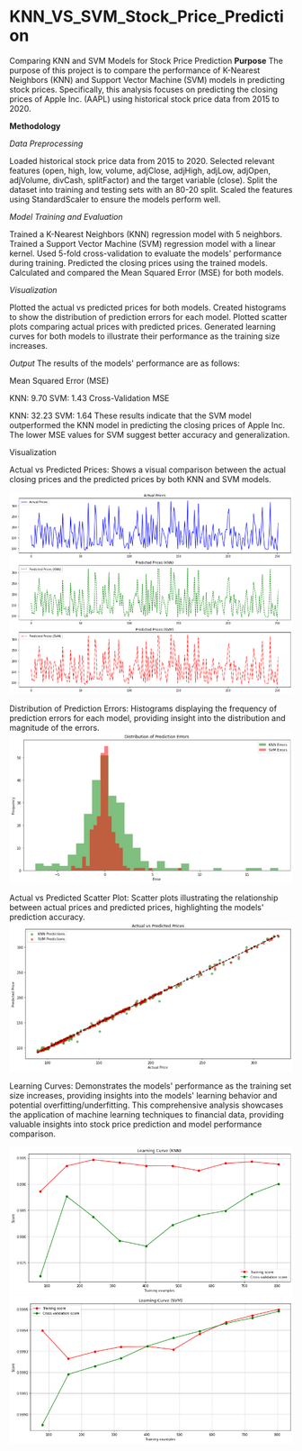 # KNN_VS_SVM_Stock_Price_Prediction
Comparing KNN and SVM Models for Stock Price Prediction
**Purpose**
The purpose of this project is to compare the performance of K-Nearest Neighbors (KNN) and Support Vector Machine (SVM) models in predicting stock prices. Specifically, this analysis focuses on predicting the closing prices of Apple Inc. (AAPL) using historical stock price data from 2015 to 2020.

**Methodology**

*Data Preprocessing*

Loaded historical stock price data from 2015 to 2020.
Selected relevant features (open, high, low, volume, adjClose, adjHigh, adjLow, adjOpen, adjVolume, divCash, splitFactor) and the target variable (close).
Split the dataset into training and testing sets with an 80-20 split.
Scaled the features using StandardScaler to ensure the models perform well.

*Model Training and Evaluation*

Trained a K-Nearest Neighbors (KNN) regression model with 5 neighbors.
Trained a Support Vector Machine (SVM) regression model with a linear kernel.
Used 5-fold cross-validation to evaluate the models' performance during training.
Predicted the closing prices using the trained models.
Calculated and compared the Mean Squared Error (MSE) for both models.

*Visualization*

Plotted the actual vs predicted prices for both models.
Created histograms to show the distribution of prediction errors for each model.
Plotted scatter plots comparing actual prices with predicted prices.
Generated learning curves for both models to illustrate their performance as the training size increases.

*Output*
The results of the models' performance are as follows:

Mean Squared Error (MSE)

KNN: 9.70
SVM: 1.43
Cross-Validation MSE

KNN: 32.23
SVM: 1.64
These results indicate that the SVM model outperformed the KNN model in predicting the closing prices of Apple Inc. The lower MSE values for SVM suggest better accuracy and generalization.

Visualization

Actual vs Predicted Prices:
Shows a visual comparison between the actual closing prices and the predicted prices by both KNN and SVM models.

![github](https://github.com/pavelkimldn/KNN_VS_SVM_Stock_Price_Prediction/blob/main/Picture%201.png)

Distribution of Prediction Errors:
Histograms displaying the frequency of prediction errors for each model, providing insight into the distribution and magnitude of the errors.
![github](https://github.com/pavelkimldn/KNN_VS_SVM_Stock_Price_Prediction/blob/main/Picture%202.png)

Actual vs Predicted Scatter Plot:
Scatter plots illustrating the relationship between actual prices and predicted prices, highlighting the models' prediction accuracy.
![github](https://github.com/pavelkimldn/KNN_VS_SVM_Stock_Price_Prediction/blob/main/Picture%203.png)

Learning Curves:
Demonstrates the models' performance as the training set size increases, providing insights into the models' learning behavior and potential overfitting/underfitting.
This comprehensive analysis showcases the application of machine learning techniques to financial data, providing valuable insights into stock price prediction and model performance comparison.

![github](https://github.com/pavelkimldn/KNN_VS_SVM_Stock_Price_Prediction/blob/main/image%204.png)
![github](https://github.com/pavelkimldn/KNN_VS_SVM_Stock_Price_Prediction/blob/main/image%205.png)


